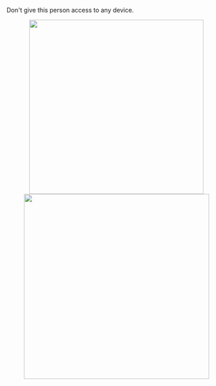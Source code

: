 Don't give this person access to any device.

<div align="center">
   <img width="400" src="https://github-readme-stats.vercel.app/api?username=swerrio&theme=prussian&show_icons=true&hide_border=true&count_private=true" />
   <img width="425" src="[https://github-readme-streak-stats.herokuapp.com/?user=swerrio&theme=prussian&hide_border=true" />
</div>
